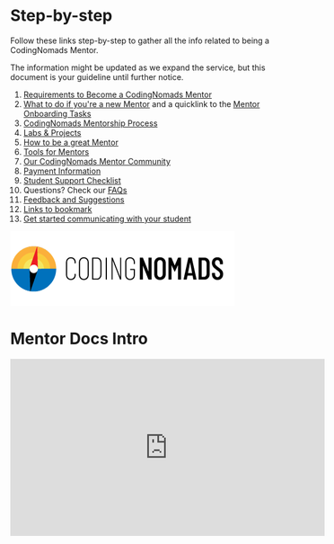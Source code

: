 # Step-by-step

Follow these links step-by-step to gather all the info related to being a CodingNomads Mentor.

The information might be updated as we expand the service, but this document is your guideline until further notice.

1. [Requirements to Become a CodingNomads Mentor](01_requirements.md)
2. [What to do if you're a new Mentor](02_new_mentors.md) and a quicklink to the <a href="https://docs.google.com/forms/d/e/1FAIpQLSf-Ok5OAqM749xVfpe_Wt1U2h6PPhWowlITSW2K5_koMjPQBA/viewform" target="_blank">Mentor Onboarding Tasks</a>
3. [CodingNomads Mentorship Process](03_mentorship_process.md)
4. [Labs & Projects](04_code_labs.md)
5. [How to be a great Mentor](04_how_to_mentor.md)
6. [Tools for Mentors](05_tools.md)
7. [Our CodingNomads Mentor Community](06_community.md)
8. [Payment Information](07_payment.md)
9. [Student Support Checklist](08_checklist.md)
10. Questions? Check our [FAQs](09_faq.md)
11. [Feedback and Suggestions](10_feedback.md)
12. [Links to bookmark](11_bookmarks.md)
13. [Get started communicating with your student](12_templates.md)

![CodingNomads Logo](images/cn_logo.png "We are the CodingNomads")

# Mentor Docs Intro

<iframe width="560" height="315" src="https://www.youtube.com/embed/ok4Zti5tfHs" frameborder="0" allow="accelerometer; autoplay; encrypted-media; gyroscope; picture-in-picture" allowfullscreen></iframe>
